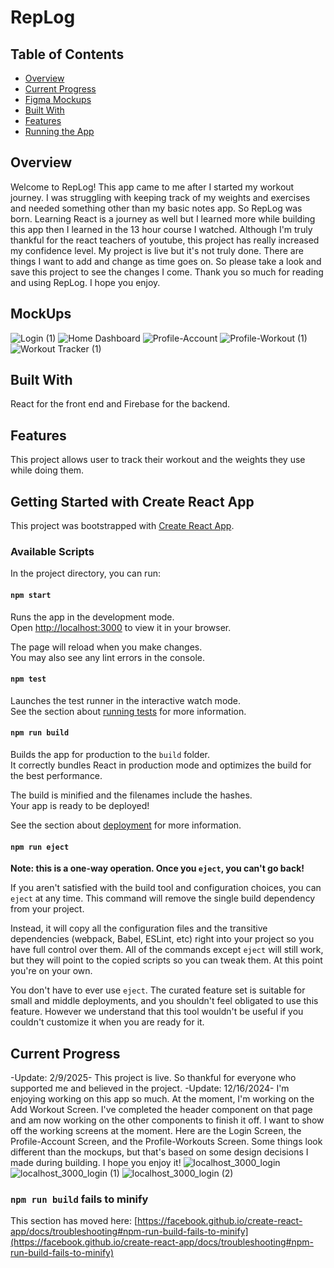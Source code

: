 # RepLog
## Table of Contents

- [Overview](#overview)
- [Current Progress](#current-progress)
- [Figma Mockups](#mockups)
- [Built With](#built-with)
- [Features](#features)
- [Running the App](#getting-started-with-create-react-app)

## Overview
<!-- TODO: Add a screenshot of the live project.
    1. Link to a 'live demo.'
    2. Describe your overall experience in a couple of sentences.
    3. List a few specific technical things that you learned or improved on.
    4. Share any other tips or guidance for others attempting this or something similar.
 -->
 Welcome to RepLog! This app came to me after I started my workout journey. I was struggling with keeping track of my weights and exercises and needed something other than my basic notes app. So RepLog was born. Learning React is a journey as well but I learned more while building this app then I learned in the 13 hour course I watched. Although I'm truly thankful for the react teachers of youtube, this project has really increased my confidence level. My project is live but it's not truly done. There are things I want to add and change as time goes on. So please take a look and save this project to see the changes I come. Thank you so much for reading and using RepLog. I hope you enjoy.


 
## MockUps
 ![Login (1)](https://github.com/user-attachments/assets/7831fe2b-8695-4695-8ecc-e8b52af082c1)
 ![Home Dashboard](https://github.com/user-attachments/assets/438a11d5-49b1-4bf4-8f64-91c47f03508a)
 ![Profile-Account](https://github.com/user-attachments/assets/eb069436-1cd5-4dbb-b9c0-c600f59ddf42)
 ![Profile-Workout (1)](https://github.com/user-attachments/assets/a493c917-fdd0-4541-8864-5fb238a62d1c)
 ![Workout Tracker (1)](https://github.com/user-attachments/assets/57a1c966-c9d2-4737-9f7e-b716f8d90fa5)

 



## Built With
<!-- TODO: List any MAJOR libraries/frameworks (e.g. React, Tailwind) with links to their homepages. -->
 React for the front end and  Firebase for the backend.  
## Features
<!-- TODO: List what specific 'user problems' that this application solves. -->
This project allows user to track their workout and the weights they use while doing them. 
## Getting Started with Create React App

This project was bootstrapped with [Create React App](https://github.com/facebook/create-react-app).

### Available Scripts

In the project directory, you can run:

#### `npm start`

Runs the app in the development mode.\
Open [http://localhost:3000](http://localhost:3000) to view it in your browser.

The page will reload when you make changes.\
You may also see any lint errors in the console.

#### `npm test`

Launches the test runner in the interactive watch mode.\
See the section about [running tests](https://facebook.github.io/create-react-app/docs/running-tests) for more information.

#### `npm run build`

Builds the app for production to the `build` folder.\
It correctly bundles React in production mode and optimizes the build for the best performance.

The build is minified and the filenames include the hashes.\
Your app is ready to be deployed!

See the section about [deployment](https://facebook.github.io/create-react-app/docs/deployment) for more information.

#### `npm run eject`

**Note: this is a one-way operation. Once you `eject`, you can't go back!**

If you aren't satisfied with the build tool and configuration choices, you can `eject` at any time. This command will remove the single build dependency from your project.

Instead, it will copy all the configuration files and the transitive dependencies (webpack, Babel, ESLint, etc) right into your project so you have full control over them. All of the commands except `eject` will still work, but they will point to the copied scripts so you can tweak them. At this point you're on your own.

You don't have to ever use `eject`. The curated feature set is suitable for small and middle deployments, and you shouldn't feel obligated to use this feature. However we understand that this tool wouldn't be useful if you couldn't customize it when you are ready for it.

## Current Progress
-Update: 2/9/2025-
This project is live. So thankful for everyone who supported me and believed in the project.
 -Update: 12/16/2024-
 I'm enjoying working on this app so much. At the moment, I'm working on the Add Workout Screen. I've completed the header component on that page and am now working on the other components to finish it off. I want to show off the working screens at the moment. Here are the Login Screen, the Profile-Account Screen, and the Profile-Workouts Screen. Some things look different than the mockups, but that's based on some design decisions I made during building. I hope you enjoy it!
 ![localhost_3000_login](https://github.com/user-attachments/assets/6db6da7b-427f-4bd2-af00-e2d4b7a679aa)
![localhost_3000_login (1)](https://github.com/user-attachments/assets/0c7e1dd6-8c3f-414d-a6e7-5b7c531e1aaa)
![localhost_3000_login (2)](https://github.com/user-attachments/assets/7c6e5b8d-ed61-4270-80bf-dfa3866c7d69)
### `npm run build` fails to minify

This section has moved here: [https://facebook.github.io/create-react-app/docs/troubleshooting#npm-run-build-fails-to-minify](https://facebook.github.io/create-react-app/docs/troubleshooting#npm-run-build-fails-to-minify)
